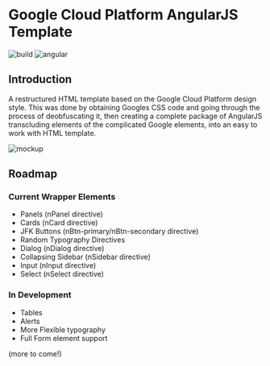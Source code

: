 # Google Cloud Platform AngularJS Template

![build](https://img.shields.io/badge/build-in%20progress-yellow.svg) ![angular](https://img.shields.io/badge/AngularJS-v1.5.5-green.svg)

## Introduction
A restructured HTML template based on the Google Cloud Platform design style. This was done by obtaining Googles CSS code and going through the process of deobfuscating it, then creating a complete package of AngularJS transcluding elements of the complicated Google elements, into an easy to work with HTML template.  

![mockup](http://i.imgur.com/gODnqFV.png)

## Roadmap

### Current Wrapper Elements
- Panels (nPanel directive)
- Cards (nCard directive)
- JFK Buttons (nBtn-primary/nBtn-secondary directive)
- Random Typography Directives
- Dialog (nDialog directive)
- Collapsing Sidebar (nSidebar directive)
- Input (nInput directive)
- Select (nSelect directive)

### In Development
- Tables
- Alerts
- More Flexible typography
- Full Form element support

(more to come!)

